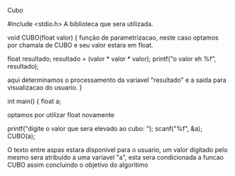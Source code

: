 Cubo

#include <stdio.h>
A biblioteca que sera utilizada.

void CUBO(float valor) {
função de parametrizacao, neste caso optamos por chamala de CUBO e seu
valor estara em float.

  float resultado;
  resultado = (valor * valor * valor);
  printf("o valor eh %f", resultado);

  aqui determinamos o processamento da variavel "resultado" e a saida para
  visualizacao do usuario.
}

int main() {
  float a;

 optamos por utilizar float novamente

  printf("digite o valor que sera elevado ao cubo: ");
  scanf("%f", &a);
  CUBO(a);

  O texto entre aspas estara disponivel para o usuario, um valor digitado pelo mesmo sera atribuido a uma variavel "a", esta sera condicionada a funcao CUBO assim concluindo o objetivo do algoritimo








